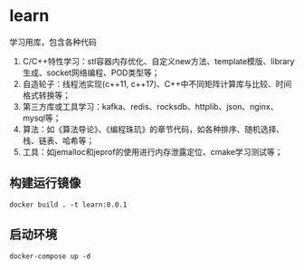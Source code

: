 # learn
学习用库，包含各种代码
1. C/C++特性学习：stl容器内存优化、自定义new方法、template模版、library生成、socket网络编程、POD类型等；
2. 自造轮子：线程池实现(c++11, c++17)、C++中不同矩阵计算库与比较、时间格式转换等；
3. 第三方库或工具学习：kafka、redis、rocksdb、httplib、json、nginx、mysql等；
4. 算法：如《算法导论》、《编程珠玑》的章节代码，如各种排序、随机选择、栈、链表、哈希等；
5. 工具：如jemalloc和jeprof的使用进行内存泄露定位、cmake学习测试等；
## 构建运行镜像
`docker build . -t learn:0.0.1`
## 启动环境
`docker-compose up -d`